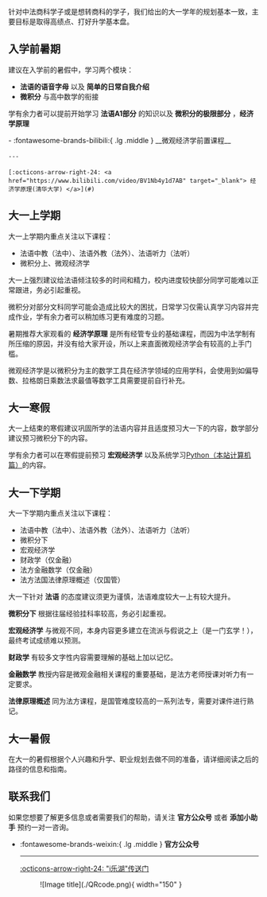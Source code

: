 
针对中法商科学子或是想转商科的学子，我们给出的大一学年的规划基本一致，主要目标是取得高绩点、打好升学基本盘。

## **入学前暑期**
建议在入学前的暑假中，学习两个模块：

- **法语的语音字母** 以及 **简单的日常自我介绍**
- **微积分** 与高中数学的衔接

学有余力者可以提前开始学习 **法语A1部分** 的知识以及 **微积分的极限部分** ，**经济学原理**

<div class="grid cards" markdown>
-   :fontawesome-brands-bilibili:{ .lg .middle } __微观经济学前置课程__
  
    ---

    [:octicons-arrow-right-24: <a href="https://www.bilibili.com/video/BV1Nb4y1d7AB" target="_blank"> 经济学原理(清华大学) </a>](#)

</div>

## **大一上学期**
大一上学期内重点关注以下课程：

- 法语中教（法中）、法语外教（法外）、法语听力（法听）
- 微积分上、微观经济学
  
大一上强烈建议给法语倾注较多的时间和精力，校内进度较快部分同学可能难以正常跟进，务必引起重视。

微积分对部分文科同学可能会造成比较大的困扰，日常学习仅需认真学习内容并完成作业，学有余力者可以稍加练习更有难度的习题。

暑期推荐大家观看的 **经济学原理** 是所有经管专业的基础课程，而因为中法学制有所压缩的原因，并没有给大家开设，所以上来直面微观经济学会有较高的上手门槛。

微观经济学是以微积分为主的数学工具在经济学领域的应用学科，会使用到如偏导数、拉格朗日乘数法求最值等数学工具需要提前自行补充。

## **大一寒假**
大一上结束的寒假建议巩固所学的法语内容并且适度预习大一下的内容，数学部分建议预习微积分下的内容。

学有余力者可以在寒假提前预习 **宏观经济学** 以及系统学习[Python（本站计算机篇）](http://127.0.0.1:8000/mysite/CS_BASE/Introduction2Programming/python)的内容。

## **大一下学期**
大一下学期内重点关注以下课程：

- 法语中教（法中）、法语外教（法外）、法语听力（法听）
- 微积分下
- 宏观经济学
- 财政学（仅金融）
- 法方金融数学（仅金融）
- 法方法国法律原理概述（仅国管）

大一下针对 **法语** 的态度建议须更为谨慎，法语难度较大一上有较大提升。

**微积分下** 根据往届经验挂科率较高，务必引起重视。

**宏观经济学** 与微观不同，本身内容更多建立在流派与假说之上（是一门玄学！），最终考试成绩难以预测。

**财政学** 有较多文字性内容需要理解的基础上加以记忆。

**金融数学** 教授内容是微观金融相关课程的重要基础，是法方老师授课对听力有一定要求。

**法律原理概述** 同为法方课程，是国管难度较高的一系列法专，需要对课件进行熟记。

## **大一暑假**
在大一的暑假根据个人兴趣和升学、职业规划去做不同的准备，请详细阅读之后的路径的信息和指南。


## **联系我们**
如果您想要了解更多信息或者需要我们的帮助，请关注 **官方公众号** 或者 **添加小助手** 预约一对一咨询。

<div class="grid cards" markdown>

-   :fontawesome-brands-weixin:{ .lg .middle } __官方公众号__

    ---

    [:octicons-arrow-right-24: <a href="https://mp.weixin.qq.com/s/cN9UfU4qf2_02-FOgVKXTw" target="_blank"> "i乐湖"传送门 </a>](#)

    <figure markdown>
    ![Image title](./QRcode.png){ width="150" }
    </figure>

</div>